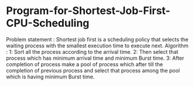 # Program-for-Shortest-Job-First-CPU-Scheduling
Problem statement : Shortest job first  is a scheduling policy that selects the waiting process with the smallest execution time to execute next.
Algorithm : 
1: Sort all the process according to the arrival time. 
2: Then select that process which has minimum arrival time and minimum Burst time. 
3: After completion of process make a pool of process which after till the completion of previous process and select that process among the pool which is having minimum Burst time.
